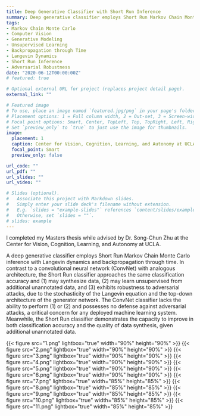 ```yaml
---
title: Deep Generative Classifier with Short Run Inference
summary: Deep generative classifier employs Short Run Markov Chain Monte Carlo inference with Langevin dynamics and backpropagation through time
tags:
- Markov Chain Monte Carlo
- Computer Vision
- Generative Modeling
- Unsupervised Learning
- Backpropagation through Time
- Langevin Dynamics
- Short Run Inference
- Adversarial Robustness
date: "2020-06-12T00:00:00Z"
# featured: true

# Optional external URL for project (replaces project detail page).
external_link: ""

# Featured image
# To use, place an image named `featured.jpg/png` in your page's folder.
# Placement options: 1 = Full column width, 2 = Out-set, 3 = Screen-width
# Focal point options: Smart, Center, TopLeft, Top, TopRight, Left, Right, BottomLeft, Bottom, BottomRight
# Set `preview_only` to `true` to just use the image for thumbnails.
image:
  placement: 1
  caption: Center for Vision, Cognition, Learning, and Autonomy at UCLA
  focal_point: Smart
  preview_only: false

url_code: ""
url_pdf: ""
url_slides: ""
url_video: ""

# Slides (optional).
#   Associate this project with Markdown slides.
#   Simply enter your slide deck's filename without extension.
#   E.g. `slides = "example-slides"` references `content/slides/example-slides.md`.
#   Otherwise, set `slides = ""`.
# slides: example
---
```

I completed my Masters thesis while advised by Dr. Song-Chun Zhu at the Center for Vision, Cognition, Learning, and Autonomy at UCLA.

A deep generative classifier employs Short Run Markov Chain Monte Carlo inference with Langevin dynamics and backpropagation through time. In contrast to a convolutional neural network (ConvNet) with analogous architecture, the Short Run classifier approaches the same classification accuracy and (1) may synthesize data, (2) may learn unsupervised from additional unannotated data, and (3) exhibits robustness to adversarial attacks, due to the stochasticity of the Langevin equation and the top-down architecture of the generator network. The ConvNet classifier lacks the ability to perform (1) or (2) and possesses no defense against adversarial attacks, a critical concern for any deployed machine learning system. Meanwhile, the Short Run classifier demonstrates the capacity to improve in both classification accuracy and the quality of data synthesis, given additional unannotated data.

{{< figure src="1.png" lightbox="true" width="90%" height="90%" >}}
{{< figure src="2.png" lightbox="true" width="90%" height="90%" >}}
{{< figure src="3.png" lightbox="true" width="90%" height="90%" >}}
{{< figure src="4.png" lightbox="true" width="90%" height="90%" >}}
{{< figure src="5.png" lightbox="true" width="90%" height="90%" >}}
{{< figure src="6.png" lightbox="true" width="90%" height="90%" >}}
{{< figure src="7.png" lightbox="true" width="85%" height="85%" >}}
{{< figure src="8.png" lightbox="true" width="85%" height="85%" >}}
{{< figure src="9.png" lightbox="true" width="85%" height="85%" >}}
{{< figure src="10.png" lightbox="true" width="85%" height="85%" >}}
{{< figure src="11.png" lightbox="true" width="85%" height="85%" >}}
